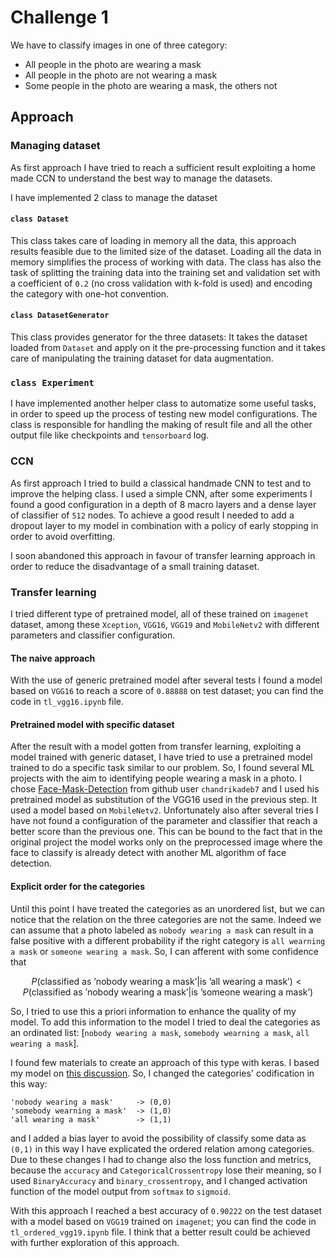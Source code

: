 # Challenge 1

We have to classify images in one of three category:
- All people in the photo are wearing a mask
- All people in the photo are not wearing a mask
- Some people in the photo are wearing a mask, the others not

## Approach

### Managing dataset

As first approach I have tried to reach a sufficient result exploiting a home made CCN to understand the best way to manage the datasets.

I have implemented 2 class to manage the dataset

#### `class Dataset`

This class takes care of loading in memory all the data, this approach results feasible due to the limited size of the dataset. Loading all the data in memory simplifies the process of working with data. The class has also the task of splitting the training data into the training set and validation set with a coefficient of `0.2` \(no cross validation with k-fold is used\) and encoding the category with one-hot convention.

#### `class DatasetGenerator`

This class provides generator for the three datasets: It takes the dataset loaded from `Dataset` and apply on it the pre-processing function and it takes care of manipulating the training dataset for data augmentation.

### `class Experiment`

I have implemented another helper class to automatize some useful tasks, in order to speed up the process of testing new model configurations. The class is responsible for handling the making of result file and all the other output file like checkpoints and `tensorboard` log.

### CCN

As first approach I tried to build a classical handmade CNN to test and to improve the helping class. I used a simple CNN, after some experiments I found a good configuration in a depth of 8 macro layers and a dense layer of classifier of `512` nodes. To achieve a good result I needed to add a dropout layer to my model in combination with a policy of early stopping in order to avoid overfitting.

I soon abandoned this approach in favour of transfer learning approach in order to reduce the disadvantage of a small training dataset.

### Transfer learning

I tried different type of pretrained model, all of these trained on `imagenet` dataset, among these `Xception`, `VGG16`, `VGG19` and `MobileNetv2` with different parameters and classifier configuration.

#### The naive approach

With the use of generic pretrained model after several tests I found a model based on `VGG16` to reach a score of `0.88888` on test dataset; you can find the code in `tl_vgg16.ipynb` file.

#### Pretrained model with specific dataset

After the result with a model gotten from transfer learning, exploiting a model trained with generic dataset, I have tried to use a pretrained model trained to do a specific task similar to our problem.
So, I found several ML projects with the aim to identifying people wearing a mask in a photo. I chose [Face-Mask-Detection](https://github.com/chandrikadeb7/Face-Mask-Detection) from github user `chandrikadeb7` and I used his pretrained model as substitution of the VGG16 used in the previous step. It used a model based on `MobileNetv2`. Unfortunately also after several tries I have not found a configuration of the parameter and classifier that reach a better score than the previous one. This can be bound to the fact that in the original project the model works only on the preprocessed image where the face to classify is already detect with another ML algorithm of face detection.

#### Explicit order for the categories

Until this point I have treated the categories as an unordered list, but we can notice that the relation on the three categories are not the same. Indeed we can assume that a photo labeled as `nobody wearing a mask` can result in a false positive with a different probability if the right category is `all wearning a mask` or `someone wearing a mask`. So, I can afferent with some confidence that

$$P(\textrm{classified as 'nobody wearing a mask'} | \textrm{is 'all wearing a mask'}) < P(\textrm{classified as 'nobody wearing a mask'} | \textrm{is 'someone wearing a mask'})$$

So, I tried to use this a priori information to enhance the quality of my model. To add this information to the model I tried to deal the categories as an ordinated list: [`nobody wearing a mask`, `somebody wearning a mask`, `all wearing a mask`].

I found few materials to create an approach of this type with keras. I based my model on [this discussion](https://stats.stackexchange.com/questions/140061/how-to-set-up-neural-network-to-output-ordinal-data).
So, I changed the categories' codification in this way:

```
'nobody wearing a mask'     -> (0,0)
'somebody wearning a mask'  -> (1,0)
'all wearing a mask'        -> (1,1)
```

and I added a bias layer to avoid the possibility of classify some data as `(0,1)` in this way I have explicated the ordered relation among categories. Due to these changes I had to change also the loss function and metrics, because the `accuracy` and `CategoricalCrossentropy` lose their meaning, so I used `BinaryAccuracy` and `binary_crossentropy`, and I changed activation function of the model output from `softmax` to `sigmoid`.

With this approach I reached a best accuracy of `0.90222` on the test dataset with a model based on `VGG19` trained on `imagenet`; you can find the code in `tl_ordered_vgg19.ipynb` file. I think that a better result could be achieved with further exploration of this approach.